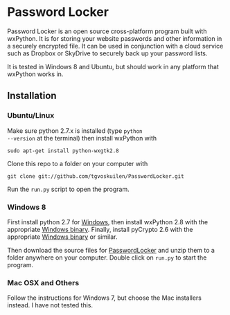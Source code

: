 Password Locker
====================
Password Locker is an open source cross-platform program built with 
wxPython. It is for storing your website passwords and other information in a
securely encrypted file. It can be used in conjunction with a cloud service
such as Dropbox or SkyDrive to securely back up your password lists.

It is tested in Windows 8 and Ubuntu, but should work in any 
platform that wxPython works in.

Installation
--------------------------------------------

### Ubuntu/Linux

Make sure python 2.7.x is installed (type <code>python --version</code> 
at the terminal) then install wxPython with

    sudo apt-get install python-wxgtk2.8

Clone this repo to a folder on your computer with

    git clone git://github.com/tgvoskuilen/PasswordLocker.git
    
Run the <code>run.py</code> script to open the program.

### Windows 8

First install python 2.7 for [Windows](http://www.python.org/getit/), 
then install wxPython 2.8 with the appropriate
[Windows binary](http://www.wxpython.org/download.php). Finally, install
pyCrypto 2.6 with the appropriate 
[Windows binary](http://www.voidspace.org.uk/python/modules.shtml#pycrypto) or
similar.

Then download the source files for 
[PasswordLocker](http://www.github.com/tgvoskuilen/PasswordLocker/archive/master.zip) and
unzip them to a folder anywhere on your computer. Double click on 
<code>run.py</code> to start the program.

### Mac OSX and Others

Follow the instructions for Windows 7, but choose the Mac installers instead.
I have not tested this.


